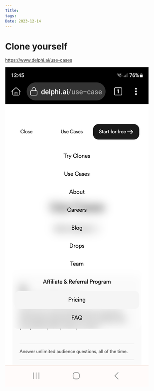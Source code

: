 ```yaml
---
Title: 
tags: 
Date: 2023-12-14
---
```


# Clone yourself


https://www.delphi.ai/use-cases

![](../_asset/Screenshot_20231214_124532_Kiwi%20Browser.jpg)
 